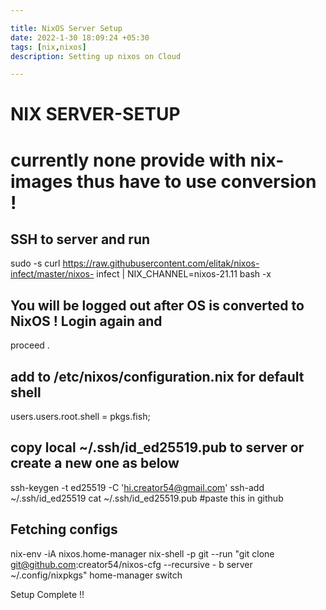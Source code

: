 ```yaml
---

title: NixOS Server Setup
date: 2022-1-30 18:09:24 +05:30
tags: [nix,nixos]
description: Setting up nixos on Cloud

---
```


# NIX SERVER-SETUP
# currently none provide with nix-images thus have to use conversion !

## SSH to server and run

sudo -s
curl https://raw.githubusercontent.com/elitak/nixos-infect/master/nixos-
infect | NIX_CHANNEL=nixos-21.11 bash -x

## You will be logged out after OS is converted to NixOS ! Login again and
proceed .

## add to /etc/nixos/configuration.nix for default shell

users.users.root.shell = pkgs.fish;

## copy local ~/.ssh/id_ed25519.pub to server or create a new one as below

ssh-keygen -t ed25519 -C 'hi.creator54@gmail.com'
ssh-add ~/.ssh/id_ed25519
cat ~/.ssh/id_ed25519.pub #paste this in github

## Fetching configs

nix-env -iA nixos.home-manager
nix-shell -p git --run "git clone git@github.com:creator54/nixos-cfg --recursive -
b server ~/.config/nixpkgs"
home-manager switch

Setup Complete !!


